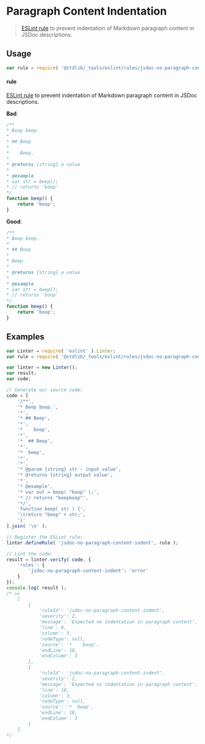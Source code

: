 # Paragraph Content Indentation

> [ESLint rule][eslint-rules] to prevent indentation of Markdown paragraph content in JSDoc descriptions.

<section class="intro">

</section>

<!-- /.intro -->

<section class="usage">

## Usage

```javascript
var rule = require( '@stdlib/_tools/eslint/rules/jsdoc-no-paragraph-content-indent' );
```

#### rule

[ESLint rule][eslint-rules] to prevent indentation of Markdown paragraph content in JSDoc descriptions.

**Bad**:

<!-- eslint-disable stdlib/jsdoc-no-paragraph-content-indent, stdlib/jsdoc-markdown-remark -->

```javascript
/**
* Boop beep.
*
* ## Boop
*
*    Beep.
*
* @returns {string} a value
*
* @example
* var str = beep();
* // returns 'boop'
*/
function beep() {
    return 'boop';
}
```

**Good**:

```javascript
/**
* Boop beep.
*
* ## Boop
*
* Beep.
*
* @returns {string} a value
*
* @example
* var str = beep();
* // returns 'boop'
*/
function beep() {
    return 'boop';
}
```

</section>

<!-- /.usage -->

<section class="examples">

## Examples

<!-- eslint no-undef: "error" -->

```javascript
var Linter = require( 'eslint' ).Linter;
var rule = require( '@stdlib/_tools/eslint/rules/jsdoc-no-paragraph-content-indent' );

var linter = new Linter();
var result;
var code;

// Generate our source code:
code = [
    '/**',
    '* Beep boop.',
    '*',
    '* ## Beep',
    '*',
    '*    boop',
    '*',
    '*  ## Beep',
    '*',
    '*  beep',
    '*',
    '*',
    '* @param {string} str - input value',
    '* @returns {string} output value',
    '*',
    '* @example',
    '* var out = beep( "boop" );',
    '* // returns "beepboop"',
    '*/',
    'function beep( str ) {',
    '\treturn "beep" + str;',
    '}'
].join( '\n' );

// Register the ESLint rule:
linter.defineRule( 'jsdoc-no-paragraph-content-indent', rule );

// Lint the code:
result = linter.verify( code, {
    'rules': {
        'jsdoc-no-paragraph-content-indent': 'error'
    }
});
console.log( result );
/* =>
    [
        {
            'ruleId': 'jsdoc-no-paragraph-content-indent',
            'severity': 2,
            'message': 'Expected no indentation in paragraph content',
            'line': 6,
            'column': 3,
            'nodeType': null,
            'source': '*    boop',
            'endLine': 18,
            'endColumn': 3
        },
        {
            'ruleId': 'jsdoc-no-paragraph-content-indent',
            'severity': 2,
            'message': 'Expected no indentation in paragraph content',
            'line': 10,
            'column': 3,
            'nodeType': null,
            'source': '*  beep',
            'endLine': 18,
            'endColumn': 3
        }
    ]
*/
```

</section>

<!-- /.examples -->

<section class="links">

[eslint-rules]: https://eslint.org/docs/developer-guide/working-with-rules

</section>

<!-- /.links -->
